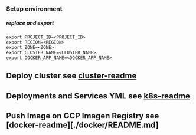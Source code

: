 
### Setup environment
##### replace <NAME> and export
```
export PROJECT_ID=<PROJECT_ID>
export REGION=<REGION>
export ZONE=<ZONE>
export CLUSTER_NAME=<CLUSTER_NAME>
export DOCKER_APP_NAME=<DOCKER_APP_NAME>
```

## Deploy cluster see [cluster-readme](./cluster/README.md)

## Deployments and Services YML see [k8s-readme](./k8s/README.md)

## Push Image on GCP Imagen Registry see [docker-readme][./docker/README.md]

